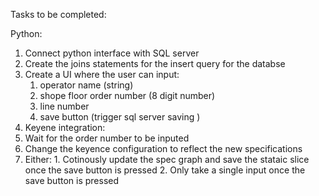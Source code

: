 Tasks to be completed:

Python:

1. Connect python interface with SQL server
2. Create the joins statements for the insert query for the databse
3. Create a UI where the user can input:
   1. operator name (string)
   2. shope floor order number (8 digit number)
   3. line number
   4. save button (trigger sql server saving )
4. Keyene integration:
  1. Wait for the order number to be inputed
  2. Change the keyence configuration to reflect the new specifications
  3. Either:
    1. Cotinously update the spec graph and save the stataic slice once the save button is pressed
    2. Only take a single input once the save button is pressed
